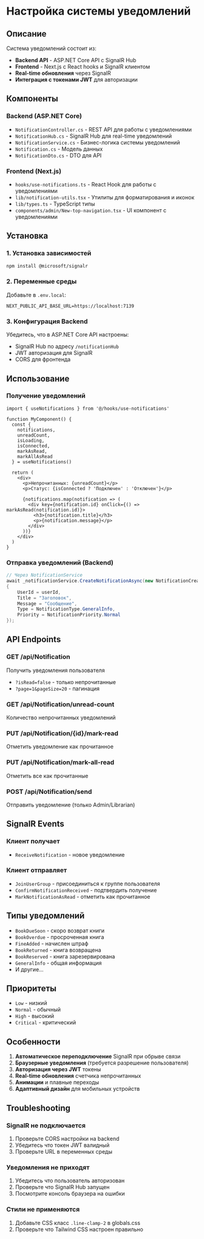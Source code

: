 # Настройка системы уведомлений

## Описание
Система уведомлений состоит из:
- **Backend API** - ASP.NET Core API с SignalR Hub
- **Frontend** - Next.js с React hooks и SignalR клиентом
- **Real-time обновления** через SignalR
- **Интеграция с токенами JWT** для авторизации

## Компоненты

### Backend (ASP.NET Core)
- `NotificationController.cs` - REST API для работы с уведомлениями
- `NotificationHub.cs` - SignalR Hub для real-time уведомлений  
- `NotificationService.cs` - Бизнес-логика системы уведомлений
- `Notification.cs` - Модель данных
- `NotificationDto.cs` - DTO для API

### Frontend (Next.js)
- `hooks/use-notifications.ts` - React Hook для работы с уведомлениями
- `lib/notification-utils.tsx` - Утилиты для форматирования и иконок
- `lib/types.ts` - TypeScript типы
- `components/admin/New-top-navigation.tsx` - UI компонент с уведомлениями

## Установка

### 1. Установка зависимостей
```bash
npm install @microsoft/signalr
```

### 2. Переменные среды
Добавьте в `.env.local`:
```env
NEXT_PUBLIC_API_BASE_URL=https://localhost:7139
```

### 3. Конфигурация Backend
Убедитесь, что в ASP.NET Core API настроены:
- SignalR Hub по адресу `/notificationHub`
- JWT авторизация для SignalR
- CORS для фронтенда

## Использование

### Получение уведомлений
```tsx
import { useNotifications } from '@/hooks/use-notifications'

function MyComponent() {
  const {
    notifications,
    unreadCount,
    isLoading,
    isConnected,
    markAsRead,
    markAllAsRead
  } = useNotifications()

  return (
    <div>
      <p>Непрочитанных: {unreadCount}</p>
      <p>Статус: {isConnected ? 'Подключен' : 'Отключен'}</p>
      
      {notifications.map(notification => (
        <div key={notification.id} onClick={() => markAsRead(notification.id)}>
          <h3>{notification.title}</h3>
          <p>{notification.message}</p>
        </div>
      ))}
    </div>
  )
}
```

### Отправка уведомлений (Backend)
```csharp
// Через NotificationService
await _notificationService.CreateNotificationAsync(new NotificationCreateDto
{
    UserId = userId,
    Title = "Заголовок",
    Message = "Сообщение",
    Type = NotificationType.GeneralInfo,
    Priority = NotificationPriority.Normal
});
```

## API Endpoints

### GET /api/Notification
Получить уведомления пользователя
- `?isRead=false` - только непрочитанные
- `?page=1&pageSize=20` - пагинация

### GET /api/Notification/unread-count
Количество непрочитанных уведомлений

### PUT /api/Notification/{id}/mark-read
Отметить уведомление как прочитанное

### PUT /api/Notification/mark-all-read
Отметить все как прочитанные

### POST /api/Notification/send
Отправить уведомление (только Admin/Librarian)

## SignalR Events

### Клиент получает
- `ReceiveNotification` - новое уведомление

### Клиент отправляет  
- `JoinUserGroup` - присоединиться к группе пользователя
- `ConfirmNotificationReceived` - подтвердить получение
- `MarkNotificationAsRead` - отметить как прочитанное

## Типы уведомлений

- `BookDueSoon` - скоро возврат книги
- `BookOverdue` - просроченная книга  
- `FineAdded` - начислен штраф
- `BookReturned` - книга возвращена
- `BookReserved` - книга зарезервирована
- `GeneralInfo` - общая информация
- И другие...

## Приоритеты

- `Low` - низкий
- `Normal` - обычный  
- `High` - высокий
- `Critical` - критический

## Особенности

1. **Автоматическое переподключение** SignalR при обрыве связи
2. **Браузерные уведомления** (требуется разрешение пользователя)
3. **Авторизация через JWT** токены
4. **Real-time обновления** счетчика непрочитанных
5. **Анимации** и плавные переходы
6. **Адаптивный дизайн** для мобильных устройств

## Troubleshooting

### SignalR не подключается
1. Проверьте CORS настройки на backend
2. Убедитесь что токен JWT валидный  
3. Проверьте URL в переменных среды

### Уведомления не приходят
1. Убедитесь что пользователь авторизован
2. Проверьте что SignalR Hub запущен
3. Посмотрите консоль браузера на ошибки

### Стили не применяются
1. Добавьте CSS класс `.line-clamp-2` в globals.css
2. Проверьте что Tailwind CSS настроен правильно 